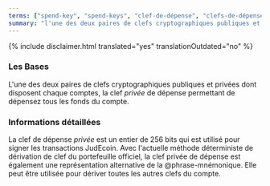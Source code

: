 ```yaml
---
terms: ["spend-key", "spend-keys", "clef-de-dépense", "clefs-de-dépense"]
summary: "l'une des deux paires de clefs cryptographiques publiques et privées dont disposent chaque comptes, la clef *privée* de dépense permettant de dépensez tous les fonds du compte"
---
```


{% include disclaimer.html translated="yes" translationOutdated="no" %}
### Les Bases

L'une des deux paires de clefs cryptographiques publiques et privées dont disposent chaque comptes, la clef *privée* de dépense permettant de dépensez tous les fonds du compte.

### Informations détaillées

La clef de dépense *privée* est un entier de 256 bits qui est utilisé pour signer les transactions JudEcoin. Avec l'actuelle méthode déterministe de dérivation de clef du portefeuille officiel, la clef privée de dépense est également une représentation alternative de la @phrase-mnémonique. Elle peut être utilisée pour dériver toutes les autres clefs du compte.
